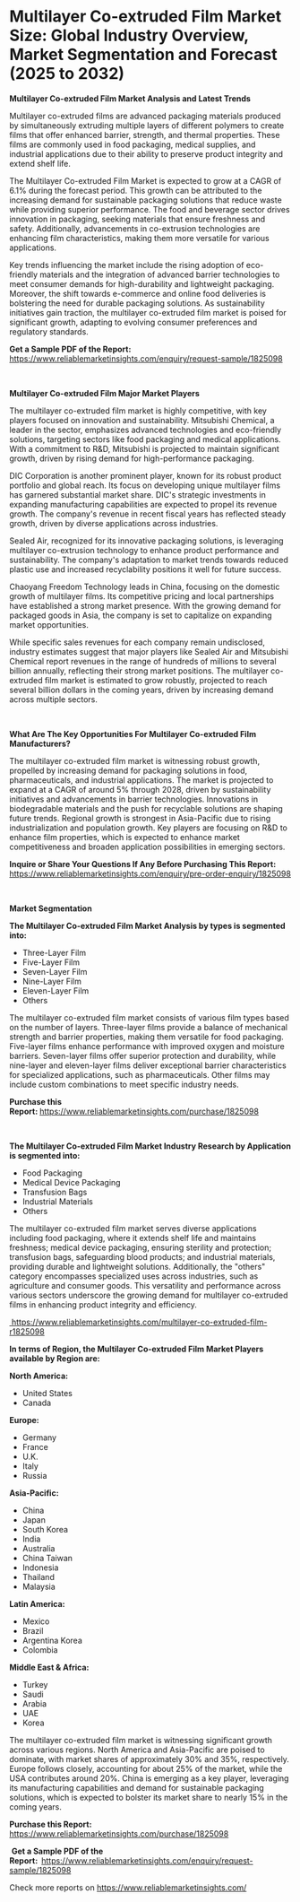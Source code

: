 <p><h1>Multilayer Co-extruded Film Market Size: Global Industry Overview, Market Segmentation and Forecast (2025 to 2032)</h1></p><p><strong>Multilayer Co-extruded Film Market Analysis and Latest Trends</strong></p>
<p><p>Multilayer co-extruded films are advanced packaging materials produced by simultaneously extruding multiple layers of different polymers to create films that offer enhanced barrier, strength, and thermal properties. These films are commonly used in food packaging, medical supplies, and industrial applications due to their ability to preserve product integrity and extend shelf life.</p><p>The Multilayer Co-extruded Film Market is expected to grow at a CAGR of 6.1% during the forecast period. This growth can be attributed to the increasing demand for sustainable packaging solutions that reduce waste while providing superior performance. The food and beverage sector drives innovation in packaging, seeking materials that ensure freshness and safety. Additionally, advancements in co-extrusion technologies are enhancing film characteristics, making them more versatile for various applications.</p><p>Key trends influencing the market include the rising adoption of eco-friendly materials and the integration of advanced barrier technologies to meet consumer demands for high-durability and lightweight packaging. Moreover, the shift towards e-commerce and online food deliveries is bolstering the need for durable packaging solutions. As sustainability initiatives gain traction, the multilayer co-extruded film market is poised for significant growth, adapting to evolving consumer preferences and regulatory standards.</p></p>
<p><strong>Get a Sample PDF of the Report:&nbsp;</strong> <a href="https://www.reliablemarketinsights.com/enquiry/request-sample/1825098?utm_campaign=2143&utm_medium=2&utm_source=Github&utm_content=ia&utm_term=03022025&utm_id=multilayer-co-extruded-film">https://www.reliablemarketinsights.com/enquiry/request-sample/1825098</a></p>
<p>&nbsp;</p>
<p><strong>Multilayer Co-extruded Film Major Market Players</strong></p>
<p><p>The multilayer co-extruded film market is highly competitive, with key players focused on innovation and sustainability. Mitsubishi Chemical, a leader in the sector, emphasizes advanced technologies and eco-friendly solutions, targeting sectors like food packaging and medical applications. With a commitment to R&D, Mitsubishi is projected to maintain significant growth, driven by rising demand for high-performance packaging.</p><p>DIC Corporation is another prominent player, known for its robust product portfolio and global reach. Its focus on developing unique multilayer films has garnered substantial market share. DIC's strategic investments in expanding manufacturing capabilities are expected to propel its revenue growth. The company's revenue in recent fiscal years has reflected steady growth, driven by diverse applications across industries.</p><p>Sealed Air, recognized for its innovative packaging solutions, is leveraging multilayer co-extrusion technology to enhance product performance and sustainability. The company's adaptation to market trends towards reduced plastic use and increased recyclability positions it well for future success.</p><p>Chaoyang Freedom Technology leads in China, focusing on the domestic growth of multilayer films. Its competitive pricing and local partnerships have established a strong market presence. With the growing demand for packaged goods in Asia, the company is set to capitalize on expanding market opportunities.</p><p>While specific sales revenues for each company remain undisclosed, industry estimates suggest that major players like Sealed Air and Mitsubishi Chemical report revenues in the range of hundreds of millions to several billion annually, reflecting their strong market positions. The multilayer co-extruded film market is estimated to grow robustly, projected to reach several billion dollars in the coming years, driven by increasing demand across multiple sectors.</p></p>
<p>&nbsp;</p>
<p><strong>What Are The Key Opportunities For Multilayer Co-extruded Film Manufacturers?</strong></p>
<p><p>The multilayer co-extruded film market is witnessing robust growth, propelled by increasing demand for packaging solutions in food, pharmaceuticals, and industrial applications. The market is projected to expand at a CAGR of around 5% through 2028, driven by sustainability initiatives and advancements in barrier technologies. Innovations in biodegradable materials and the push for recyclable solutions are shaping future trends. Regional growth is strongest in Asia-Pacific due to rising industrialization and population growth. Key players are focusing on R&D to enhance film properties, which is expected to enhance market competitiveness and broaden application possibilities in emerging sectors.</p></p>
<p><strong>Inquire or Share Your Questions If Any Before Purchasing This Report:</strong> <a href="https://www.reliablemarketinsights.com/enquiry/pre-order-enquiry/1825098?utm_campaign=2143&utm_medium=2&utm_source=Github&utm_content=ia&utm_term=03022025&utm_id=multilayer-co-extruded-film">https://www.reliablemarketinsights.com/enquiry/pre-order-enquiry/1825098</a></p>
<p>&nbsp;</p>
<p><strong>Market Segmentation</strong></p>
<p><strong>The Multilayer Co-extruded Film Market Analysis by types is segmented into:</strong></p>
<p><ul><li>Three-Layer Film</li><li>Five-Layer Film</li><li>Seven-Layer Film</li><li>Nine-Layer Film</li><li>Eleven-Layer Film</li><li>Others</li></ul></p>
<p><p>The multilayer co-extruded film market consists of various film types based on the number of layers. Three-layer films provide a balance of mechanical strength and barrier properties, making them versatile for food packaging. Five-layer films enhance performance with improved oxygen and moisture barriers. Seven-layer films offer superior protection and durability, while nine-layer and eleven-layer films deliver exceptional barrier characteristics for specialized applications, such as pharmaceuticals. Other films may include custom combinations to meet specific industry needs.</p></p>
<p><strong>Purchase this Report:&nbsp;</strong><a href="https://www.reliablemarketinsights.com/purchase/1825098?utm_campaign=2143&utm_medium=2&utm_source=Github&utm_content=ia&utm_term=03022025&utm_id=multilayer-co-extruded-film">https://www.reliablemarketinsights.com/purchase/1825098</a></p>
<p>&nbsp;</p>
<p><strong>The Multilayer Co-extruded Film Market Industry Research by Application is segmented into:</strong></p>
<p><ul><li>Food Packaging</li><li>Medical Device Packaging</li><li>Transfusion Bags</li><li>Industrial Materials</li><li>Others</li></ul></p>
<p><p>The multilayer co-extruded film market serves diverse applications including food packaging, where it extends shelf life and maintains freshness; medical device packaging, ensuring sterility and protection; transfusion bags, safeguarding blood products; and industrial materials, providing durable and lightweight solutions. Additionally, the "others" category encompasses specialized uses across industries, such as agriculture and consumer goods. This versatility and performance across various sectors underscore the growing demand for multilayer co-extruded films in enhancing product integrity and efficiency.</p></p>
<p><a href="https://www.reliablemarketinsights.com/multilayer-co-extruded-film-r1825098?utm_campaign=2143&utm_medium=2&utm_source=Github&utm_content=ia&utm_term=03022025&utm_id=multilayer-co-extruded-film">&nbsp;https://www.reliablemarketinsights.com/multilayer-co-extruded-film-r1825098</a></p>
<p><strong>In terms of Region, the Multilayer Co-extruded Film Market Players available by Region are:</strong></p>
<p>
    <p> <strong> North America: </strong>
        <ul>
            <li>United States</li>
            <li>Canada</li>
        </ul>
        </p> 
    <p> <strong> Europe: </strong>
        <ul>
            <li>Germany</li>
            <li>France</li>
            <li>U.K.</li>
            <li>Italy</li>
            <li>Russia</li>
        </ul>
        </p> 
    <p> <strong> Asia-Pacific: </strong>
        <ul>
            <li>China</li>
            <li>Japan</li>
            <li>South Korea</li>
            <li>India</li>
            <li>Australia</li>
            <li>China Taiwan</li>
            <li>Indonesia</li>
            <li>Thailand</li>
            <li>Malaysia</li>
        </ul>
        </p> 
    <p> <strong> Latin America: </strong>
        <ul>
            <li>Mexico</li>
            <li>Brazil</li>
            <li>Argentina Korea</li>
            <li>Colombia</li>
        </ul>
        </p> 
    <p> <strong> Middle East & Africa: </strong>
        <ul>
            <li>Turkey</li>
            <li>Saudi</li>
            <li>Arabia</li>
            <li>UAE</li>
            <li>Korea</li>
        </ul>
    </p>
    </p>
<p><p>The multilayer co-extruded film market is witnessing significant growth across various regions. North America and Asia-Pacific are poised to dominate, with market shares of approximately 30% and 35%, respectively. Europe follows closely, accounting for about 25% of the market, while the USA contributes around 20%. China is emerging as a key player, leveraging its manufacturing capabilities and demand for sustainable packaging solutions, which is expected to bolster its market share to nearly 15% in the coming years.</p></p>
<p><strong>Purchase this Report: </strong><a href="https://www.reliablemarketinsights.com/purchase/1825098?utm_campaign=2143&utm_medium=2&utm_source=Github&utm_content=ia&utm_term=03022025&utm_id=multilayer-co-extruded-film">https://www.reliablemarketinsights.com/purchase/1825098</a></p>
<p>&nbsp;<strong>Get a Sample PDF of the Report:&nbsp;&nbsp;</strong><a href="https://www.reliablemarketinsights.com/enquiry/request-sample/1825098?utm_campaign=2143&utm_medium=2&utm_source=Github&utm_content=ia&utm_term=03022025&utm_id=multilayer-co-extruded-film">https://www.reliablemarketinsights.com/enquiry/request-sample/1825098</a></p>
<p><strong></strong></p>
<p>Check more reports on <a href="https://www.reliablemarketinsights.com/?utm_campaign=2143&utm_medium=2&utm_source=Github&utm_content=ia&utm_term=03022025&utm_id=multilayer-co-extruded-film">https://www.reliablemarketinsights.com/</a></p>